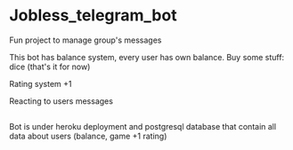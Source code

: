 # Jobless_telegram_bot
Fun project to manage group's messages

This bot has balance system, every user has own balance. 
Buy some stuff:
    dice
    (that's it for now)

Rating system +1

Reacting to users messages

##

Bot is under heroku deployment and postgresql database that contain all data about users (balance, game +1 rating)